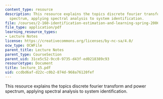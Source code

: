 ```yaml
---
content_type: resource
description: This resource explains the topics discrete fourier transform and power
  spectrum, applying spectral analysis to system identification.
file: /courses/2-160-identification-estimation-and-learning-spring-2006/ccdbd6afd22cc0b2874d968a76120fef_lecture_15.pdf
file_type: application/pdf
learning_resource_types:
- Lecture Notes
license: https://creativecommons.org/licenses/by-nc-sa/4.0/
ocw_type: OCWFile
parent_title: Lecture Notes
parent_type: CourseSection
parent_uid: 31ce5c52-9cc0-9735-d43f-ed0218389c93
resourcetype: Document
title: lecture_15.pdf
uid: ccdbd6af-d22c-c0b2-874d-968a76120fef
---
```

This resource explains the topics discrete fourier transform and power spectrum, applying spectral analysis to system identification.